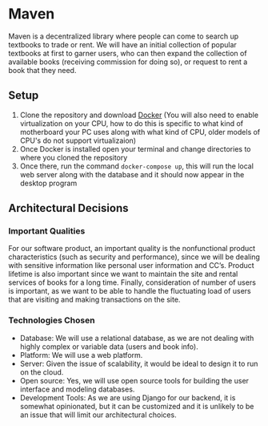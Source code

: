 # Maven

Maven is a decentralized library where people can come to search up textbooks to trade or rent. We will have an initial collection of popular textbooks at first to garner users, who can then expand the collection of available books (receiving commission for doing so), or request to rent a book that they need.


## Setup
1. Clone the repository and download [Docker](https://www.docker.com/get-started) (You will also need to enable virtualization on your CPU, how to do this is specific to what kind of motherboard your PC uses along with what kind of CPU, older models of CPU's do not support virtualizaion)
2. Once Docker is installed open your terminal and change directories to where you cloned the repository
3. Once there, run the command `docker-compose up`, this will run the local web server along with the database and it should now appear in the desktop program


## Architectural Decisions

### Important Qualities
For our software product, an important quality is the nonfunctional product characteristics (such as security and performance), since we will be dealing with sensitive information like personal user information and CC’s. Product lifetime is also important since we want to maintain the site and rental services of books for a long time. Finally, consideration of number of users is important, as we want to be able to handle the fluctuating load of users that are visiting and making transactions on the site.

### Technologies Chosen
- Database: We will use a relational database, as we are not dealing with highly complex or variable data (users and book info).
- Platform: We will use a web platform.
- Server: Given the issue of scalability, it would be ideal to design it to run on the cloud.
- Open source: Yes, we will use open source tools for building the user interface and modeling databases.
- Development Tools: As we are using Django for our backend, it is somewhat opinionated, but it can be customized and it is unlikely to be an issue that will limit our architectural choices.
